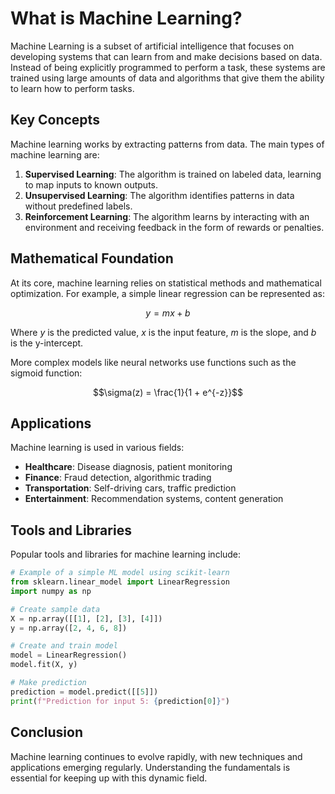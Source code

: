 
# What is Machine Learning?

Machine Learning is a subset of artificial intelligence that focuses on developing systems that can learn from and make decisions based on data. Instead of being explicitly programmed to perform a task, these systems are trained using large amounts of data and algorithms that give them the ability to learn how to perform tasks.

## Key Concepts

Machine learning works by extracting patterns from data. The main types of machine learning are:

1. **Supervised Learning**: The algorithm is trained on labeled data, learning to map inputs to known outputs.
2. **Unsupervised Learning**: The algorithm identifies patterns in data without predefined labels.
3. **Reinforcement Learning**: The algorithm learns by interacting with an environment and receiving feedback in the form of rewards or penalties.

## Mathematical Foundation

At its core, machine learning relies on statistical methods and mathematical optimization. For example, a simple linear regression can be represented as:

$$y = mx + b$$

Where $y$ is the predicted value, $x$ is the input feature, $m$ is the slope, and $b$ is the y-intercept.

More complex models like neural networks use functions such as the sigmoid function:

$$\sigma(z) = \frac{1}{1 + e^{-z}}$$

## Applications

Machine learning is used in various fields:

- **Healthcare**: Disease diagnosis, patient monitoring
- **Finance**: Fraud detection, algorithmic trading
- **Transportation**: Self-driving cars, traffic prediction
- **Entertainment**: Recommendation systems, content generation

## Tools and Libraries

Popular tools and libraries for machine learning include:

```python
# Example of a simple ML model using scikit-learn
from sklearn.linear_model import LinearRegression
import numpy as np

# Create sample data
X = np.array([[1], [2], [3], [4]])
y = np.array([2, 4, 6, 8])

# Create and train model
model = LinearRegression()
model.fit(X, y)

# Make prediction
prediction = model.predict([[5]])
print(f"Prediction for input 5: {prediction[0]}")
```

## Conclusion

Machine learning continues to evolve rapidly, with new techniques and applications emerging regularly. Understanding the fundamentals is essential for keeping up with this dynamic field.

